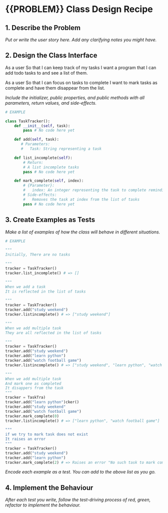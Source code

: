 # {{PROBLEM}} Class Design Recipe

## 1. Describe the Problem

_Put or write the user story here. Add any clarifying notes you might have._

## 2. Design the Class Interface

As a user
So that I can keep track of my tasks
I want a program that I can add todo tasks to and see a list of them.

As a user
So that I can focus on tasks to complete
I want to mark tasks as complete and have them disappear from the list.

_Include the initializer, public properties, and public methods with all parameters, return values, and side-effects._

```python
# EXAMPLE

class TaskTracker():
    def __init__(self, task):
        pass # No code here yet

    def add(self, task):
       # Parameters:
       #   Task: String representing a task 

    def list_incomplete(self):
        # Return:
        # A list incomplete tasks
        pass # No code here yet

    def mark_complete(self, index):
        # {Parameter}:
        #   index: An integer representing the task to complete reminding
        # Side-effects:
        #   Removes the task at index from the list of tasks
        pass # No code here yet
```

## 3. Create Examples as Tests

_Make a list of examples of how the class will behave in different situations._

``` python
# EXAMPLE

"""
Initially, There are no tasks

"""
tracker = TaskTracker()
tracker.list_incomplete() # => []

"""
When we add a task
It is reflected in the list of tasks

"""
tracker = TaskTracker()
tracker.add("study weekend")
tracker.listincomplete() # => ["study weekend"]

"""
When we add multiple task 
They are all reflected in the list of tasks

"""
tracker = TaskTracker()
tracker.add("study weekend")
tracker.add("learn python")
tracker.add("watch football game")
tracker.listincomplete() # => ["study weekend", "learn python", "watch football game"]

"""
When we add multiple task 
And mark one as completed
It disappers from the task 
"""
tracker = TaskTra)
tracker.add("learn python")cker()
tracker.add("study weekend"
tracker.add("watch football game")
tracker.mark_complete(0)
tracker.listincomplete() # => ["learn python", "watch football game"]

"""
if we try to mark task does not exist
It raises an error
"""
tracker = TaskTracker()
tracker.add("study weekend")
tracker.add("learn python")
tracker.mark_complete(2) # => Raises an error "No such task to mark complete

```


_Encode each example as a test. You can add to the above list as you go._

## 4. Implement the Behaviour

_After each test you write, follow the test-driving process of red, green, refactor to implement the behaviour._
